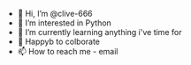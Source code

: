 - 👋 Hi, I’m @clive-666
- 👀 I’m interested in Python
- 🌱 I’m currently learning anything i've time for
- 💞️ Happyb to colborate
- 📫 How to reach me - email

<!---
clive-666/clive-666 is a ✨ special ✨ repository because its `README.md` (this file) appears on your GitHub profile.
You can click the Preview link to take a look at your changes.
--->
